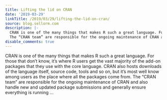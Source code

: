```yaml
---
title: Lifting the lid on CRAN
date: '2019-03-29'
linkTitle: /2019/03/29/lifting-the-lid-on-cran/
source: blog.sellorm.com
description: |-
  CRAN is one of the many things that makes R such a great language. For those that don’t know, it’s where R users get the vast majority of the add-on packages that they use with the core language. CRAN also hosts downloads of the language itself, source code, tools and so on, but it’s most well know among users as the place where all the packages come from.
  The “CRAN team” are responsible for the ongoing maintenance of CRAN and also handle new and updated package submissions and generally ensure everything is running ...
disable_comments: true
---
```

CRAN is one of the many things that makes R such a great language. For those that don’t know, it’s where R users get the vast majority of the add-on packages that they use with the core language. CRAN also hosts downloads of the language itself, source code, tools and so on, but it’s most well know among users as the place where all the packages come from.
The “CRAN team” are responsible for the ongoing maintenance of CRAN and also handle new and updated package submissions and generally ensure everything is running ...